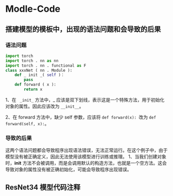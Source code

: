# Modle-Code
## 搭建模型的模板中，出现的语法问题和会导致的后果

### 语法问题
```python
import torch 
import torch . nn as nn 
import torch . nn . functional as F  
class xxxNet ( nn . Module ):
    def _ init _( self )：
        pass
    def forward ( x ):
        return x 
```
1、在 ``` _init_``` 方法中，_ 应该是双下划线，表示这是一个特殊方法，用于初始化对象的属性。因此应该改为 ```__init__```。

2、在 forward 方法中，缺少 self 参数，应该将 ```def forward(x): ```改为 ```def forward(self, x):```。

### 导致的后果
这两个语法问题都会导致程序出现语法错误，无法正常运行。在这个例子中，由于模型没有被正确定义，因此无法使用该模型进行训练或推理。
1、当我们创建对象时，__init__ 方法不会被调用，而是会调用默认的构造方法，也就是一个空方法。这会导致对象的属性没有被正确初始化，可能会导致程序出现错误。

## ResNet34 模型代码注释

